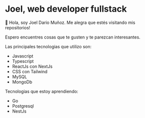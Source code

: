 # Joel, web developer fullstack

👋 Hola, soy Joel Dario Muñoz. Me alegra que estés visitando mis repositorios! 

Espero encuentres cosas que te gusten y te parezcan interesantes. 

Las principales tecnologias que utilizo son:

* Javascript
* Typescript
* ReactJs con NextJs
* CSS con Tailwind
* MySQL
* MongoDb

Tecnologias que estoy aprendiendo:

* Go
* Postgresql
* NestJs
